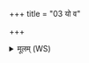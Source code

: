 +++
title = "03 यो व"

+++
<details><summary>मूलम् (WS)</summary>

यो व आपो ऽग्निराविवेश स एष यद् वो घोरं तदेतत् ।  
इन्द्रस्यैन्द्र्येणाभि षिञ्जेत् अरिप्रा आपो अप रिप्रमस्मत् ।  
प्रैनो वहतु प्र दुष्ष्वप्न्यम् ॥ ४ ॥
</details>